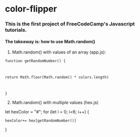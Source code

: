 # color-flipper

<h3>This is the first project of FreeCodeCamp's Javascript tutorials. </h3>

<h4>The takeaway is: how to use Math.random()</h4>

1. Math.random() with values of an array (app.js):

<code>function getRandomNumber() {

 return Math.floor(Math.random() * colors.length)

}
</code>

2. Math.random() with multiple values (hex.js)

let hexColor = "#";
for (let i = 0; i<6; i++) {

    hexColor+= hex[getRandomNumber()]

}

